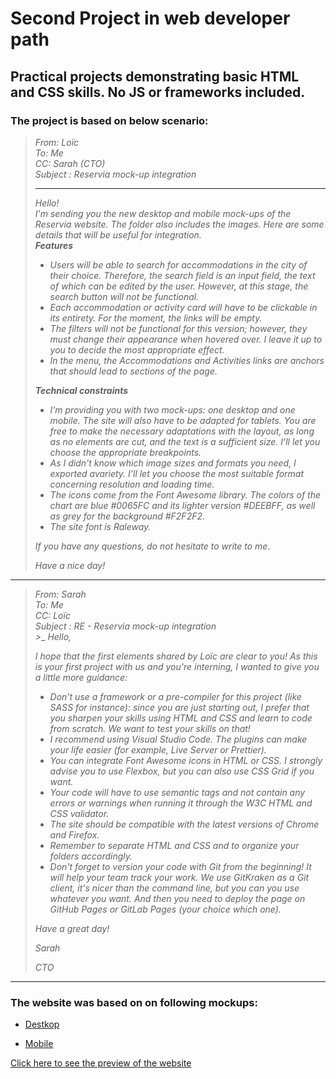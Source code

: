 # **Second Project in web developer path**

## **Practical projects demonstrating basic HTML and CSS skills. No JS or frameworks included.**

### The project is based on below scenario:

> _From:  Loïc_  
>_To: Me_     
>_CC: Sarah (CTO)_  
>_Subject : Reservia mock-up integration_  
> ___
> _Hello!_  
 _I'm sending you the new desktop and mobile mock-ups of the Reservia website. The folder also includes the images. Here are some details that will be useful for integration._  
 **_Features_**
 >* _Users will be able to search for accommodations in the city of their choice. Therefore, the search field is an input field, the text of which can be edited by the user. However, at this stage, the search button will not be functional._
 >* _Each accommodation or activity card will have to be clickable in its entirety. For the moment, the links will be empty._
 >* _The filters will not be functional for this version; however, they must change their appearance when hovered over. I leave it up to you to decide the most appropriate effect._
 >* _In the menu, the Accommodations and Activities links are anchors that should lead to sections of the page._  
 > 
> **_Technical constraints_**
 >
 >* _I’m providing you with two mock-ups: one desktop and one mobile. The site will  also have to be adapted for tablets. You are free to make the necessary  adaptations with the layout, as long as no elements are cut, and the text is a   sufficient size. I’ll let you choose the appropriate breakpoints._
 >* _As I didn't know which image sizes and formats you need, I exported avariety.  I’ll let you choose the most suitable format concerning resolution and loading   time._
 >* _The icons come from the Font Awesome library. The colors of the chart are blue  #0065FC and its lighter version #DEEBFF, as well as grey for the background  #F2F2F2._
>* _The site font is Raleway._
>
>_If you have any questions, do not hesitate to write to me._
>
>_Have a nice day!_
___
>_From: Sarah_  
_To: Me_  
_CC: Loïc_  
_Subject : RE - Reservia mock-up integration_  
_>__
>_Hello,_  
>
>_I hope that the first elements shared by Loïc are clear to you! As this is your first project with us and you're interning, I wanted to give you a little more guidance:_  
>* _Don't use a framework or a pre-compiler for this project (like SASS for instance): since you are just starting out, I prefer that  you sharpen your skills using HTML and CSS and learn to code from scratch. We want to test your skills on that!_  
>* _I recommend using Visual Studio Code. The plugins can make your life easier (for example, Live Server or Prettier)._  
>* _You can integrate Font Awesome icons in HTML or CSS. I strongly advise you to use Flexbox, but you can also use CSS Grid if you want._  
>* _Your code will have to use semantic tags and not contain any errors or warnings when running it through the W3C HTML and CSS validator._  
>* _The site should be compatible with the latest versions of Chrome and Firefox._  
>* _Remember to separate HTML and CSS and to organize your folders accordingly._  
>* _Don't forget to version your code with Git from the beginning! It will help your team track your work. We use GitKraken as a Git client, it's nicer than the command line, but you can you use whatever you want. And then you need to deploy the page on GitHub Pages or GitLab Pages (your choice which one)._  
>
>_Have a great day!_  
>
>_Sarah_  
>
>_CTO_  
___
### The website was based on on following mockups:


*  [Destkop](https://raw.githubusercontent.com/phos23/BartoszSwiderski_2_09262020_A/master/mockups/Desktop%20-%201.png)


*  [Mobile](https://raw.githubusercontent.com/phos23/BartoszSwiderski_2_09262020_A/master/mockups/iPhone%208%20-%201.png)

<a href="https://phos23.github.io/BartoszSwiderski_2_09262020_A/#">Click here to see the preview of the website</a>
